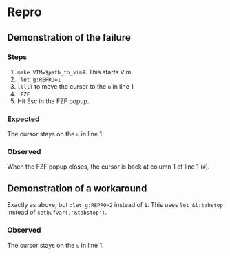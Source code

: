 # Repro

## Demonstration of the failure

### Steps

1. `make VIM=$path_to_vim9`.  This starts Vim.
2. `:let g:REPRO=1`
3. `lllll` to move the cursor to the `u` in line 1
4. `:FZF`
5. Hit Esc in the FZF popup.

### Expected

The cursor stays on the `u` in line 1.

### Observed

When the FZF popup closes, the cursor is back at column 1 of line 1 (`#`).

## Demonstration of a workaround

Exactly as above, but `:let g:REPRO=2` instead of `1`.  This uses
`let &l:tabstop` instead of `setbufvar(,'&tabstop')`.

### Observed

The cursor stays on the `u` in line 1.
